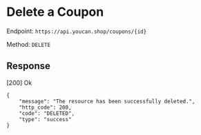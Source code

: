 # Delete a Coupon

Endpoint: `https://api.youcan.shop/coupons/{id}` 

Method: `DELETE`

## Response

[200] Ok

```
{
    "message": "The resource has been successfully deleted.",
    "http_code": 200,
    "code": "DELETED",
    "type": "success"
}
```
